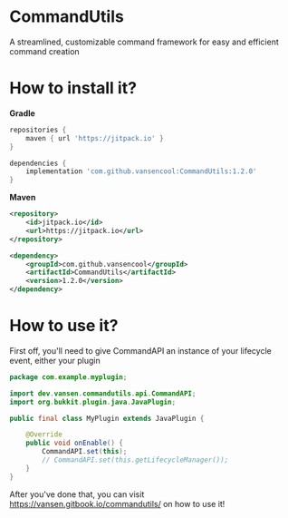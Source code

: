 # CommandUtils
A streamlined, customizable command framework for easy and efficient command creation

# How to install it?

**Gradle**

```groovy
repositories {
    maven { url 'https://jitpack.io' }
}
```

```groovy
dependencies {
    implementation 'com.github.vansencool:CommandUtils:1.2.0'
}
```

**Maven**

```xml
<repository>
    <id>jitpack.io</id>
    <url>https://jitpack.io</url>
</repository>
```

```xml
<dependency>
    <groupId>com.github.vansencool</groupId>
    <artifactId>CommandUtils</artifactId>
    <version>1.2.0</version>
</dependency>
```

# How to use it?
First off, you'll need to give CommandAPI an instance of your lifecycle event, either your plugin
```java
package com.example.myplugin;

import dev.vansen.commandutils.api.CommandAPI;
import org.bukkit.plugin.java.JavaPlugin;

public final class MyPlugin extends JavaPlugin {

    @Override
    public void onEnable() {
        CommandAPI.set(this);
        // CommandAPI.set(this.getLifecycleManager());
    }
}
```
After you've done that, you can visit https://vansen.gitbook.io/commandutils/ on how to use it!
